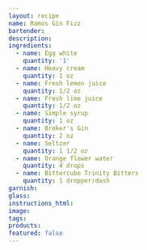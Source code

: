 ```yaml
---
layout: recipe
name: Ramos Gin Fizz
bartender:
description:
ingredients:
  - name: Egg white
    quantity: '1'
  - name: Heavy cream
    quantity: 1 oz
  - name: Fresh lemon juice
    quantity: 1/2 oz
  - name: Fresh lime juice
    quantity: 1/2 oz
  - name: Simple syrup
    quantity: 1 oz
  - name: Broker's Gin
    quantity: 2 oz
  - name: Seltzer
    quantity: 1 1/2 oz
  - name: Orange flower water
    quantity: 4 drops
  - name: Bittercube Trinity Bitters
    quantity: 1 dropper/dash
garnish:
glass:
instructions_html:
image:
tags:
products:
featured: false
---
```



